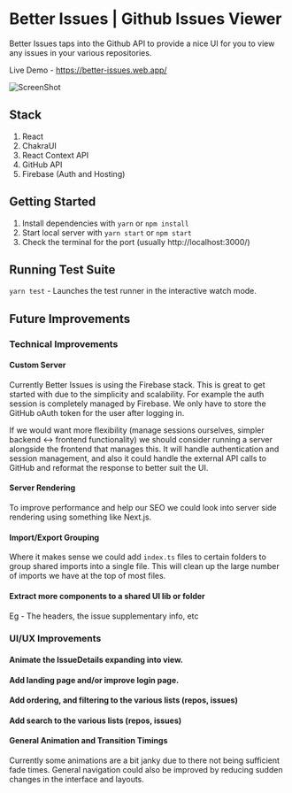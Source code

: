 # Better Issues | Github Issues Viewer

Better Issues taps into the Github API to provide a nice UI for you to view any issues in your various repositories.

Live Demo - https://better-issues.web.app/

![ScreenShot](https://i.imgur.com/6Ry8fko.png)

## Stack

1. React
2. ChakraUI
2. React Context API
3. GitHub API
3. Firebase (Auth and Hosting)
## Getting Started

1. Install dependencies with `yarn` or `npm install`
2. Start local server with `yarn start` or `npm start`
3. Check the terminal for the port (usually http://localhost:3000/)

## Running Test Suite

`yarn test` - Launches the test runner in the interactive watch mode.

## Future Improvements

### Technical Improvements

#### Custom Server
Currently Better Issues is using the Firebase stack. This is great to get started with due to the simplicity and scalability. For example the auth session is completely managed by Firebase. We only have to store the GitHub oAuth token for the user after logging in.

If we would want more flexibility (manage sessions ourselves, simpler backend <-> frontend functionality) we should consider running a server alongside the frontend that manages this. It will handle authentication and session management, and also it could handle the external API calls to GitHub and reformat the response to better suit the UI.

#### Server Rendering
To improve performance and help our SEO we could look into server side rendering using something like Next.js.

#### Import/Export Grouping
Where it makes sense we could add `index.ts` files to certain folders to group shared imports into a single file. This will clean up the large number of imports we have at the top of most files.

#### Extract more components to a shared UI lib or folder
Eg - The headers, the issue supplementary info, etc

### UI/UX Improvements

#### Animate the IssueDetails expanding into view.
#### Add landing page and/or improve login page.
#### Add ordering, and filtering to the various lists (repos, issues)
#### Add search to the various lists (repos, issues)
#### General Animation and Transition Timings
Currently some animations are a bit janky due to there not being sufficient fade times. General navigation could also be improved by reducing sudden changes in the interface and layouts.


